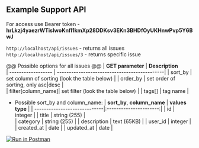 ## Example Support API

For access use Bearer token - **hrLkzj4yaezrWTisIwoKnfI1kmXp28DDKsv3EKn3BHDfOyUKHnwPvp5Y6BwJ**

`http://localhost/api/issues` - returns all issues
`http://localhost/api/issues/3` - returns specific issue 

@@ Possible options for all issues @@
| **GET parameter**  | **Description**                                    
| ------------------ | ---------------------------------------------| 
| sort_by            | set column of sorting (look the table below) | 
| order_by           | set order of sorting, only asc|desc          |   
| filter[column_name]| set filter (look the table below)            |
| tags[]             | tag name                                     |

+ Possible sort_by and column_name:
| **sort_by**, **column_name** | **values type**        | 
| -----------------------------|:----------------------:| 
| id                           | integer                | 
| title                        | string (255)           |   
| category                     | string (255)           | 
| description                  | text (65KB)            |
| user_id                      | integer                | 
| created_at                   | date                   |
| updated_at                   | date                   |


[![Run in Postman](https://run.pstmn.io/button.svg)](https://god.gw.postman.com/run-collection/20879151-be71563b-1df1-4aac-8e79-13c70ff486c7?action=collection%2Ffork&collection-url=entityId%3D20879151-be71563b-1df1-4aac-8e79-13c70ff486c7%26entityType%3Dcollection%26workspaceId%3D90684aef-822b-4f2a-90c4-6d995817a93e)
